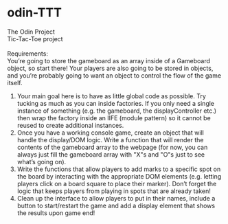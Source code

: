 # odin-TTT
The Odin Project <br>
Tic-Tac-Toe project<br><br>
Requirements:<br>
You’re going to store the gameboard as an array inside of a Gameboard object, 
so start there! Your players are also going to be stored in objects, 
and you’re probably going to want an object to control the flow of the game itself.<br>
1. Your main goal here is to have as little global code as possible. 
Try tucking as much as you can inside factories. 
If you only need a single instance of something (e.g. the gameboard, the displayController etc.) 
then wrap the factory inside an IIFE (module pattern) so it cannot be reused to create additional instances.
2. Once you have a working console game, create an object that will handle the display/DOM logic. 
Write a function that will render the contents of the gameboard array to the webpage 
(for now, you can always just fill the gameboard array with "X"s and "O"s just to see what’s going on).
3. Write the functions that allow players to add marks to a specific spot on the board by interacting with the appropriate DOM elements 
(e.g. letting players click on a board square to place their marker). 
Don’t forget the logic that keeps players from playing in spots that are already taken!
4. Clean up the interface to allow players to put in their names, 
include a button to start/restart the game and add a display element that shows the results upon game end!